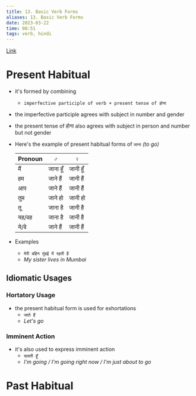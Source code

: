 ```yaml
---
title: 13. Basic Verb Forms
aliases: 13. Basic Verb Forms
date: 2023-03-22
time: 08:51
tags: verb, hindi
---
```


[Link](https://hindilanguage.info/hindi-grammar/verbs/basic-verb-forms/)

# Present Habitual [](https://hindilanguage.info/hindi-grammar/verbs/basic-verb-forms/present-habitual/)

- it's formed by combining
	- `imperfective participle of verb + present tense of होना `
- the imperfective participle agrees with subject in number and gender
- the present tense of होना also agrees with subject in person and number but not gender
- Here's the example of present habitual forms of `जाना` *(to go)*

	| Pronoun | ♂        | ♀        |
	| ------- | -------- | -------- |
	| मैं     | जाना हूँ | जानी हूँ |
	| हम      | जाने हैं | जानी हैं |
	| आप      | जाने हैं | जानी हैं |
	| तुम     | जाने हो  | जानी हो  |
	| तू      | जाना है  | जानी है  |
	| यह/वह   | जाना है  | जानी है  |
	| ये/वे   | जाने हैं | जानी हैं |

- Examples
	- `मेरी बहिन मुंबई में रहती है `
	- *My sister lives in Mumbai*

## Idiomatic Usages

### Hortatory Usage
- the present habitual form is used for exhortations
	- `जाते हैं `
	- *Let's go*

### Imminent Action
- it's also used to express imminent action
	- `चलती हूँ`
	- *I'm going / I'm going right now / I'm just about to go*

# Past Habitual